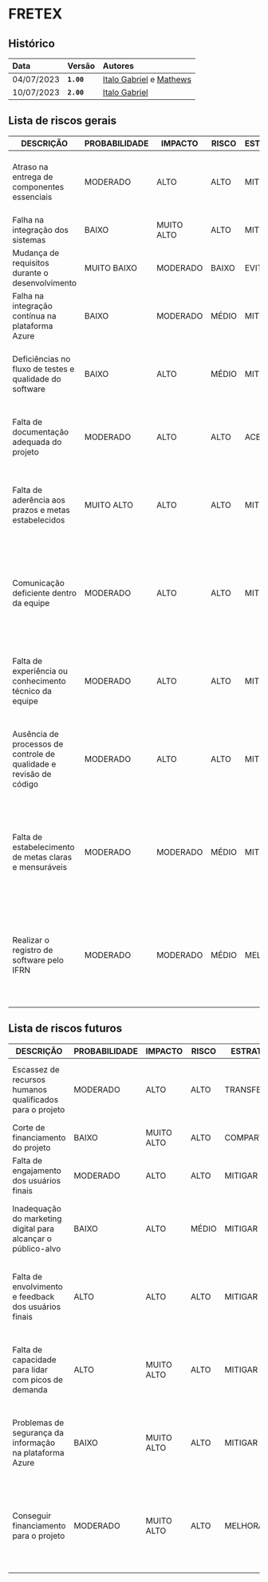 # FRETEX

## Histórico

| Data       | Versão     | Autores                                                                                    |
| :--------- | :--------- | :----------------------------------------------------------------------------------------- |
| 04/07/2023 | **`1.00`** | [Italo Gabriel](https://github.com/ItaloGSM) e [Mathews](https://github.com/MathewsDantas) |
| 10/07/2023 | **`2.00`** | [Italo Gabriel](https://github.com/ItaloGSM) |

## Lista de riscos gerais

| DESCRIÇÃO                                                          | PROBABILIDADE | IMPACTO    | RISCO | ESTRATÉGIA | RESPOSTA                                                                                                                  | RESPONSÁVEL                | STATUS |
| ------------------------------------------------------------------ | ------------- | ---------- | ----- | ---------- | ------------------------------------------------------------------------------------------------------------------------- | -------------------------- | ------ |
| Atraso na entrega de componentes essenciais                        | MODERADO      | ALTO       | ALTO  | MITIGAR    | Estabelecer prazos realistas e definir planos de contingência                                                             | Gerente do projeto         | ABERTO |
| Falha na integração dos sistemas                                   | BAIXO         | MUITO ALTO | ALTO  | MITIGAR   | Realizar testes rigorosos de integração                                                                                   | Time de desenvolvimento    | ABERTO |
| Mudança de requisitos durante o desenvolvimento                    | MUITO BAIXO   | MODERADO   | BAIXO | EVITAR     | Estabelecer processos de gerenciamento de mudanças                                                                        | Time de desenvolvimento    | ABERTO |
| Falha na integração contínua na plataforma Azure                   | BAIXO         | MODERADO   | MÉDIO | MITIGAR    | Realizar testes frequentes de integração e monitoramento contínuo                                                         | Time de devops             | ABERTO |
| Deficiências no fluxo de testes e qualidade do software            | BAIXO         | ALTO       | MÉDIO | MITIGAR   | Implementar processos de testes rigorosos e adotar práticas de qualidade                                                  | Time de qualidade e testes | ABERTO |
| Falta de documentação adequada do projeto                          | MODERADO      | ALTO       | ALTO  | ACEITAR    | Investir na elaboração de documentação e manter registros atualizados                                                     | Time de desenvolvimento    | ABERTO |
| Falta de aderência aos prazos e metas estabelecidos                | MUITO ALTO    | ALTO       | ALTO  | MITIGAR   | Estabelecer um cronograma realista e monitorar o progresso regularmente                                                   | Gerente do projeto         | ABERTO |
| Comunicação deficiente dentro da equipe                            | MODERADO      | ALTO       | ALTO  | MITIGAR   | Estabelecer canais de comunicação claros e eficientes, promover reuniões regulares e incentivar a colaboração             | Gerente do projeto         | ABERTO |
| Falta de experiência ou conhecimento técnico da equipe             | MODERADO      | ALTO       | ALTO  | MITIGAR   | Investir em treinamentos e capacitações, contratar consultores ou mentores especializados                                 | Gerente do projeto         | ABERTO |
| Ausência de processos de controle de qualidade e revisão de código | MODERADO      | ALTO       | ALTO  | MITIGAR   | Implementar práticas de revisão de código, testes automatizados e garantir a qualidade do software                        | Gerente do projeto         | ABERTO |
| Falta de estabelecimento de metas claras e mensuráveis             | MODERADO      | MODERADO   | MÉDIO | MITIGAR   | Definir metas SMART (Específicas, Mensuráveis, Alcançáveis, Relevantes e Temporais) e acompanhar regularmente o progresso | Gerente do projeto         | ABERTO |
| Realizar o registro de software pelo IFRN             | MODERADO      | MODERADO   | MÉDIO | MELHORAR   | Realizar uma reunião com todos os colaboradores, procurar entender melhor o processo e os benefícios que ele trará | Time Fretex        | ABERTO |

## Lista de riscos futuros

| DESCRIÇÃO                                                     | PROBABILIDADE | IMPACTO    | RISCO | ESTRATÉGIA   | RESPOSTA                                                                                 | RESPONSÁVEL             | STATUS |
| ------------------------------------------------------------- | ------------- | ---------- | ----- | ------------ | ---------------------------------------------------------------------------------------- | ----------------------- | ------ |
| Escassez de recursos humanos qualificados para o projeto      | MODERADO      | ALTO       | ALTO  | TRANSFERIR   | Buscar parcerias com universidades ou contratar profissionais experientes                | Gerente do projeto      | ABERTO |
| Corte de financiamento do projeto                             | BAIXO         | MUITO ALTO | ALTO  | COMPARTILHAR | Buscar parcerias de investimento                                                         | Gerente do projeto      | ABERTO |
| Falta de engajamento dos usuários finais                      | MODERADO      | ALTO       | ALTO  | MITIGAR      | Realizar treinamentos e campanhas de conscientização                                     | Time de desenvolvimento | ABERTO |
| Inadequação do marketing digital para alcançar o público-alvo | BAIXO         | ALTO       | MÉDIO | MITIGAR     | Realizar análises de mercado e ajustar as estratégias de marketing                       | Time de marketing       | ABERTO |
| Falta de envolvimento e feedback dos usuários finais          | ALTO          | ALTO       | ALTO  | MITIGAR      | Estabelecer canais de comunicação eficientes e realizar pesquisas de satisfação          | Time de qualidade       | ABERTO |
| Falta de capacidade para lidar com picos de demanda           | ALTO          | MUITO ALTO | ALTO  | MITIGAR      | Escalar a infraestrutura de acordo com a demanda e utilizar serviços de nuvem escaláveis | Time de desenvolvimento | ABERTO |
| Problemas de segurança da informação na plataforma Azure      | BAIXO         | MUITO ALTO | ALTO  | MITIGAR      | Implementar medidas de segurança, como criptografia e autenticação robusta               | Time de devops          | ABERTO |
| Conseguir financiamento para o projeto            | MODERADO      | MUITO ALTO   | ALTO | MELHORAR   | Buscar os possiveis patrocinadores, melhorar a apresentação do projeto e definir metas e orçamentos mais detalhados | Time Fretex        | ABERTO |
